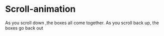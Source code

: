 # Scroll-animation
As you scroll down ,the boxes all come together. As you scroll back up, the boxes go back out 
